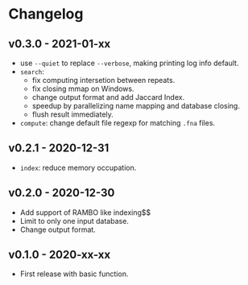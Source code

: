 # Changelog

## v0.3.0 - 2021-01-xx

- use `--quiet` to replace `--verbose`, making printing log info default.
- `search`: 
  - fix computing intersetion between repeats.
  - fix closing mmap on Windows.
  - change output format and add Jaccard Index.  
  - speedup by parallelizing name mapping and database closing.
  - flush result immediately.
- `compute`: change default file regexp for matching `.fna` files.

## v0.2.1 - 2020-12-31

- `index`: reduce memory occupation.
  
## v0.2.0 - 2020-12-30

- Add support of RAMBO like indexing$$
- Limit to only one input database.
- Change output format.

## v0.1.0 - 2020-xx-xx

- First release with basic function.

